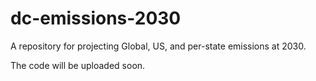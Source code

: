 # dc-emissions-2030

A repository for projecting Global, US, and per-state emissions at 2030.

The code will be uploaded soon.
